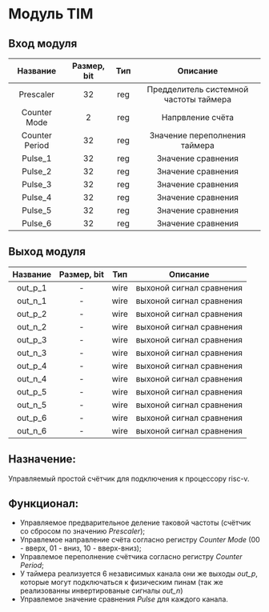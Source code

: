 # Модуль TIM

## Вход модуля
|Название       |Размер, bit|  Тип   |Описание|
|:-------:      |:---------:|:------:|:------:|
|Prescaler      |     32    |  reg   | Предделитель системной частоты таймера |
|Counter Mode   |     2     |  reg   | Напрвление счёта |
|Counter Period |     32    |  reg   | Значение переполнения таймера      |
|Pulse_1          |     32    |  reg   | Значение сравнения                       |
|Pulse_2          |     32    |  reg   | Значение сравнения                       |
|Pulse_3          |     32    |  reg   | Значение сравнения                       |
|Pulse_4          |     32    |  reg   | Значение сравнения                       |
|Pulse_5          |     32    |  reg   | Значение сравнения                       |
|Pulse_6          |     32    |  reg   | Значение сравнения                       |

## Выход модуля

|Название       |Размер, bit|  Тип   |Описание|
|:-------:      |:---------:|:------:|:------:|
|out_p_1        |     -    |  wire  | выхоной сигнал сравнения |
|out_n_1        |     -     |  wire  | выхоной сигнал сравнения |
|out_p_2        |     -    |  wire  | выхоной сигнал сравнения |
|out_n_2        |     -     |  wire  | выхоной сигнал сравнения |
|out_p_3        |     -    |  wire  | выхоной сигнал сравнения |
|out_n_3        |     -     |  wire  | выхоной сигнал сравнения |
|out_p_4        |     -    |  wire  | выхоной сигнал сравнения |
|out_n_4        |     -     |  wire  | выхоной сигнал сравнения |
|out_p_5        |     -    |  wire  | выхоной сигнал сравнения |
|out_n_5        |     -     |  wire  | выхоной сигнал сравнения |
|out_p_6        |     -    |  wire  | выхоной сигнал сравнения |
|out_n_6        |     -     |  wire  | выхоной сигнал сравнения |


## Назначение: 

Управляемый простой счётчик для подключения к процессору risc-v.

## Функционал:
- Управляемое предварительное деление таковой частоты (счётчик со сбросом по значению *Prescaler*);
- Управлемое направление счёта согласно регистру *Counter Mode* (00 - вверх, 01 - вниз, 10 - вверх-вниз);
- Управлемое переполнение счётчика согласно регистру *Counter Period*;
- У таймера реализуется 6 независимых канала они же выходы *out_p*, которые могут подключаться к физическим пинам (так же реализованны инвертированые сигналы *out_n*)
- Управлемое значение сравнения *Pulse* для каждого канала.
